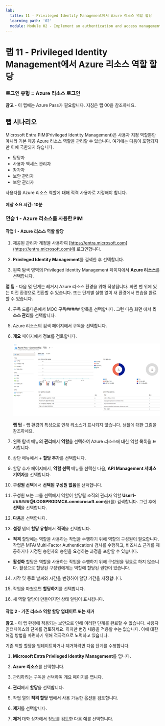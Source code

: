 ```yaml
---
lab:
  title: 11 - Privileged Identity Management에서 Azure 리소스 역할 할당
  learning path: '02'
  module: Module 02 - Implement an authentication and access management solution
---
```


# 랩 11 - Privileged Identity Management에서 Azure 리소스 역할 할당

### 로그인 유형 = Azure 리소스 로그인

**참고** - 이 랩에는 Azure Pass가 필요합니다. 지침은 랩 00을 참조하세요.

## 랩 시나리오

Microsoft Entra PIM(Privileged Identity Management)은 사용자 지정 역할뿐만 아니라 기본 제공 Azure 리소스 역할을 관리할 수 있습니다. 여기에는 다음이 포함되지만 이에 국한되지 않습니다.

- 담당자
- 사용자 액세스 관리자
- 참가자
- 보안 관리자
- 보안 관리자

사용자를 Azure 리소스 역할에 대해 적격 사용자로 지정해야 합니다.

#### 예상 소요 시간: 10분

### 연습 1 - Azure 리소스를 사용한 PIM

#### 작업 1 - Azure 리소스 역할 할당

1. 제공된 관리자 계정을 사용하여 [https://entra.microsoft.com](https://entra.microsoft.com)에 로그인합니다.

2. **Privileged Identity Management**를 검색한 후 선택합니다.

3. 왼쪽 탐색 영역의 Privileged Identity Management 페이지에서 **Azure 리소스**를 선택합니다.

**랩 팁** - 다음 몇 단계는 레거시 Azure 리소스 환경을 위해 작성됩니다.  화면 맨 위에 있는 이전 환경으로 전환할 수 있습니다. 또는 단계별 실행 없이 새 환경에서 연습을 완료할 수 있습니다.

4. 구독 드롭다운에서 MOC 구독##### 항목을 선택합니다. 그런 다음 화면 에서 **리소스 관리**를 선택합니다.

5. Azure 리소스의 검색 페이지에서 구독을 선택합니다.

6. **개요** 페이지에서 정보를 검토합니다.

   ![최근에 추가된 Azure 리소스를 표시하는 화면 이미지](./media/lp4-mod3-pim-az-resource-overview.png)

   **랩 팁** - 랩 환경의 특성으로 인해 리소스가 표시되지 않습니다. 샘플에 대한 그림을 참조하세요.

7. 왼쪽 탐색 메뉴의 **관리**에서 **역할**을 선택하여 Azure 리소스에 대한 역할 목록을 표시합니다.

8. 상단 메뉴에서 + **할당 추가**를 선택합니다.

9. 할당 추가 페이지에서, **역할 선택** 메뉴를 선택한 다음, **API Management 서비스 기여자**를 선택합니다.

10. **구성원 선택**에서 **선택된 구성원 없음**을 선택합니다.

11. 구성원 또는 그룹 선택에서 역할이 할당될 조직의 관리자 역할 **User1-######@LODSPRODMCA.onmicrosoft.com**을(를) 검색합니다.  그런 후에 **선택**을 선택합니다.

12. **다음**을 선택합니다.

13. **설정** 탭의 **할당 유형**에서 **적격**을 선택합니다.

   - **적격** 할당에는 역할을 사용하는 작업을 수행하기 위해 역할의 구성원이 필요합니다. 작업은 MFA(Multi-Factor Authentication) 검사를 수행하고, 비즈니스 근거를 제공하거나 지정된 승인자의 승인을 요청하는 과정을 포함할 수 있습니다.

   - **활성화** 할당은 역할을 사용하는 작업을 수행하기 위해 구성원을 필요로 하지 않습니다. 활성으로 할당된 구성원에게는 역할에 할당된 권한이 있습니다.

14. 시작 및 종료 날짜와 시간을 변경하여 할당 기간을 지정합니다.

15. 작업을 마쳤으면 **할당하기**를 선택합니다.

16. 새 역할 할당이 만들어지면 상태 알림이 표시됩니다.

#### 작업 2 - 기존 리소스 역할 할당 업데이트 또는 제거

**참고** - 이 랩 환경에 적용되는 보안으로 인해 이러한 단계를 완료할 수 없습니다.  사용자 인터페이스의 단계를 검토하세요. 하지만 변경 내용을 적용할 수는 없습니다.  이에 대한 해결 방법을 마련하기 위해 적극적으로 노력하고 있습니다.

기존 역할 할당을 업데이트하거나 제거하려면 다음 단계를 수행합니다.

1. **Microsoft Entra Privileged Identity Management**를 엽니다.

2. **Azure 리소스**를 선택합니다.

3. 관리하려는 구독을 선택하여 개요 페이지를 엽니다.

4. **관리**에서 **할당**을 선택합니다.

5. 작업 열의 **적격 할당** 탭에서 사용 가능한 옵션을 검토합니다.

6. **제거**를 선택합니다.

7. **제거** 대화 상자에서 정보를 검토한 다음 **예**를 선택합니다.
